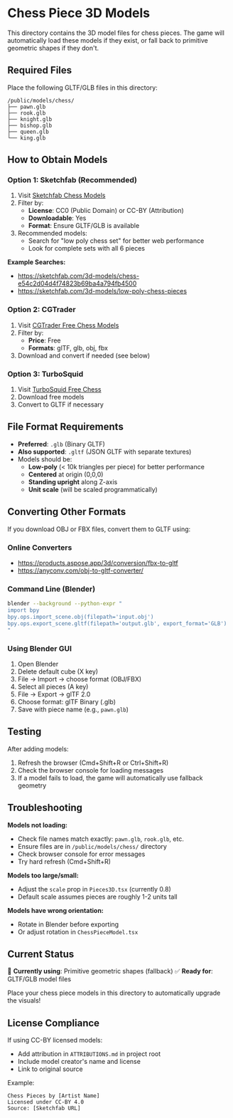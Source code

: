 # Chess Piece 3D Models

This directory contains the 3D model files for chess pieces. The game will automatically load these models if they exist, or fall back to primitive geometric shapes if they don't.

## Required Files

Place the following GLTF/GLB files in this directory:

```
/public/models/chess/
├── pawn.glb
├── rook.glb
├── knight.glb
├── bishop.glb
├── queen.glb
└── king.glb
```

## How to Obtain Models

### Option 1: Sketchfab (Recommended)

1. Visit [Sketchfab Chess Models](https://sketchfab.com/tags/chess)
2. Filter by:
   - **License**: CC0 (Public Domain) or CC-BY (Attribution)
   - **Downloadable**: Yes
   - **Format**: Ensure GLTF/GLB is available
3. Recommended models:
   - Search for "low poly chess set" for better web performance
   - Look for complete sets with all 6 pieces

**Example Searches:**
- https://sketchfab.com/3d-models/chess-e54c2d04d4f74823b69ba4a794fb4500
- https://sketchfab.com/3d-models/low-poly-chess-pieces

### Option 2: CGTrader

1. Visit [CGTrader Free Chess Models](https://www.cgtrader.com/free-3d-models/chess)
2. Filter by:
   - **Price**: Free
   - **Formats**: glTF, glb, obj, fbx
3. Download and convert if needed (see below)

### Option 3: TurboSquid

1. Visit [TurboSquid Free Chess](https://www.turbosquid.com/Search/3D-Models/free/chess)
2. Download free models
3. Convert to GLTF if necessary

## File Format Requirements

- **Preferred**: `.glb` (Binary GLTF)
- **Also supported**: `.gltf` (JSON GLTF with separate textures)
- Models should be:
  - **Low-poly** (< 10k triangles per piece) for better performance
  - **Centered** at origin (0,0,0)
  - **Standing upright** along Z-axis
  - **Unit scale** (will be scaled programmatically)

## Converting Other Formats

If you download OBJ or FBX files, convert them to GLTF using:

### Online Converters
- https://products.aspose.app/3d/conversion/fbx-to-gltf
- https://anyconv.com/obj-to-gltf-converter/

### Command Line (Blender)
```bash
blender --background --python-expr "
import bpy
bpy.ops.import_scene.obj(filepath='input.obj')
bpy.ops.export_scene.gltf(filepath='output.glb', export_format='GLB')
"
```

### Using Blender GUI
1. Open Blender
2. Delete default cube (X key)
3. File → Import → choose format (OBJ/FBX)
4. Select all pieces (A key)
5. File → Export → glTF 2.0
6. Choose format: glTF Binary (.glb)
7. Save with piece name (e.g., `pawn.glb`)

## Testing

After adding models:
1. Refresh the browser (Cmd+Shift+R or Ctrl+Shift+R)
2. Check the browser console for loading messages
3. If a model fails to load, the game will automatically use fallback geometry

## Troubleshooting

**Models not loading:**
- Check file names match exactly: `pawn.glb`, `rook.glb`, etc.
- Ensure files are in `/public/models/chess/` directory
- Check browser console for error messages
- Try hard refresh (Cmd+Shift+R)

**Models too large/small:**
- Adjust the `scale` prop in `Pieces3D.tsx` (currently 0.8)
- Default scale assumes pieces are roughly 1-2 units tall

**Models have wrong orientation:**
- Rotate in Blender before exporting
- Or adjust rotation in `ChessPieceModel.tsx`

## Current Status

🔄 **Currently using**: Primitive geometric shapes (fallback)
✅ **Ready for**: GLTF/GLB model files

Place your chess piece models in this directory to automatically upgrade the visuals!

## License Compliance

If using CC-BY licensed models:
- Add attribution in `ATTRIBUTIONS.md` in project root
- Include model creator's name and license
- Link to original source

Example:
```
Chess Pieces by [Artist Name]
Licensed under CC-BY 4.0
Source: [Sketchfab URL]
```
